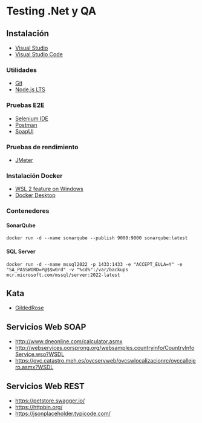 # Testing .Net y QA

## Instalación

- [Visual Studio](https://visualstudio.microsoft.com/es/downloads/)
- [Visual Studio Code](https://code.visualstudio.com/download#)

### Utilidades

- [Git](https://git-scm.com/)
- [Node.js LTS](https://nodejs.org)

### Pruebas E2E

- [Selenium IDE](https://chromewebstore.google.com/detail/selenium-ide/mooikfkahbdckldjjndioackbalphokd?hl=es&utm_source=ext_sidebar)
- [Postman](https://www.postman.com/downloads/)
- [SoapUI](https://www.soapui.org/downloads/soapui/)

### Pruebas de rendimiento

- [JMeter](https://jmeter.apache.org/download_jmeter.cgi)

### Instalación Docker

- [WSL 2 feature on Windows](https://learn.microsoft.com/es-es/windows/wsl/install)
- [Docker Desktop](https://www.docker.com/get-started/)

### Contenedores

#### SonarQube

    docker run -d --name sonarqube --publish 9000:9000 sonarqube:latest

#### SQL Server

    docker run -d --name mssql2022 -p 1433:1433 -e "ACCEPT_EULA=Y" -e "SA_PASSWORD=P@$$w0rd" -v "%cd%":/var/backups mcr.microsoft.com/mssql/server:2022-latest

## Kata

- [GildedRose](https://github.com/emilybache/GildedRose-Refactoring-Kata/blob/main/GildedRoseRequirements_es.md)

## Servicios Web SOAP

- http://www.dneonline.com/calculator.asmx
- http://webservices.oorsprong.org/websamples.countryinfo/CountryInfoService.wso?WSDL
- https://ovc.catastro.meh.es/ovcservweb/ovcswlocalizacionrc/ovccallejero.asmx?WSDL

## Servicios Web REST

- https://petstore.swagger.io/
- https://httpbin.org/
- https://jsonplaceholder.typicode.com/
